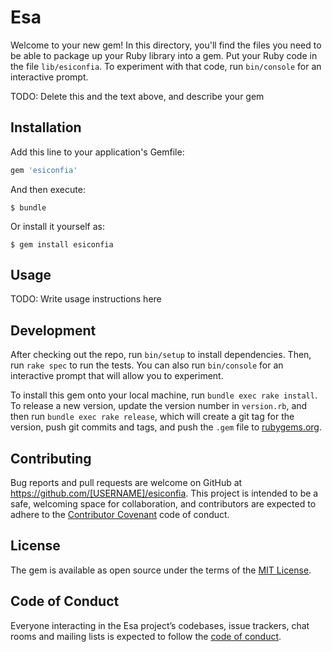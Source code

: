 # Esa

Welcome to your new gem! In this directory, you'll find the files you need to be able to package up your Ruby library into a gem. Put your Ruby code in the file `lib/esiconfia`. To experiment with that code, run `bin/console` for an interactive prompt.

TODO: Delete this and the text above, and describe your gem

## Installation

Add this line to your application's Gemfile:

```ruby
gem 'esiconfia'
```

And then execute:

    $ bundle

Or install it yourself as:

    $ gem install esiconfia

## Usage

TODO: Write usage instructions here

## Development

After checking out the repo, run `bin/setup` to install dependencies. Then, run `rake spec` to run the tests. You can also run `bin/console` for an interactive prompt that will allow you to experiment.

To install this gem onto your local machine, run `bundle exec rake install`. To release a new version, update the version number in `version.rb`, and then run `bundle exec rake release`, which will create a git tag for the version, push git commits and tags, and push the `.gem` file to [rubygems.org](https://rubygems.org).

## Contributing

Bug reports and pull requests are welcome on GitHub at https://github.com/[USERNAME]/esiconfia. This project is intended to be a safe, welcoming space for collaboration, and contributors are expected to adhere to the [Contributor Covenant](http://contributor-covenant.org) code of conduct.

## License

The gem is available as open source under the terms of the [MIT License](https://opensource.org/licenses/MIT).

## Code of Conduct

Everyone interacting in the Esa project’s codebases, issue trackers, chat rooms and mailing lists is expected to follow the [code of conduct](https://github.com/[USERNAME]/esa/blob/master/CODE_OF_CONDUCT.md).
